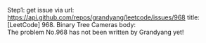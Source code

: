 Step1: get issue via url: https://api.github.com/repos/grandyang/leetcode/issues/968 
 title:[LeetCode] 968. Binary Tree Cameras 
 body:  
 The problem No.968 has not been written by Grandyang yet!